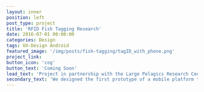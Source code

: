 ```yaml
---
layout: inner
position: left
post_type: project
title: 'RFID Fish Tagging Research'
date: 2016-07-01 00:00:00
categories: Design
tags: UX-Design Android
featured_image: '/img/posts/fish-tagging/tagID_with_phone.png'
project_link:
button_icon: 'cog'
button_text: 'Coming Soon'
lead_text: 'Project in partnership with the Large Pelagics Research Center and the Pacific Islands Fisheries Group to develop a better way to report tagged fish.'
secondary_text: 'We designed the first prototype of a mobile platform to create an incentive for fishermen to participate in local tagging projects and help fisheries make better-informed decisions about management and protection of marine ecosystems.'
---
```

